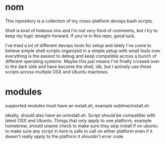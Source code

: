 # nom

This repository is a collection of my cross-platform devops bash scripts.

Shell is kind of hideous imo and I'm not very fond of comments, but I try to keep my logic straight-forward.  If you're in this repo, good luck.

I've tried a lot of different devops tools for setup and lately I've come to believe simple shell scripts organized in a simple setup with small tools over everything is the easiest to debug and keep compatible across a bunch of different operating systems.  Maybe this just means I've finally crossed over to the dark side and have become the shell, idk, but I actively use these scripts across multiple OSX and Ubuntu machines.


# modules

supported modules must have an install.sh, example sublime/install.sh

ideally, should also have an uninstall.sh.  Script should be compatible with latest OSX and Ubuntu.  Things that only apply to one platform, example homebrew, should uname check to make sure they skip install if on ubuntu to make sure any script in here is safe to call on either platform even if it doesn't really apply to the platform it shouldn't error code.

